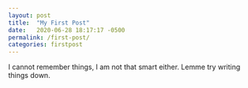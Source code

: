 ```yaml
---
layout: post
title:  "My First Post"
date:   2020-06-28 18:17:17 -0500
permalink: /first-post/
categories: firstpost
---
```

I cannot remember things, I am not that smart either. Lemme try writing things down.
